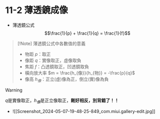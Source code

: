 # 11-2 薄透鏡成像
 - 薄透鏡公式 $$\frac{1}{p} + \frac{1}{q} = \frac{1}{f}$$
 > [!Note] 薄透鏡公式中各數值的意義
> - 物距 $p$：取正
> - 像距 $q$：實像取正，虛像取負
> - 焦距 $f$：凸透鏡取正，凹透鏡取負
> - 橫向放大率 $m = \frac{h_{像}}{h_{物}} = -\frac{p}{q}$
> - 像高 $h_像$：正立(虛)像為正，倒立(實)像為負

> [!Warning]
> $q$是實像取正，$h_像$是正立像取正，**剛好相反，別背錯了！！**
- ![[Screenshot_2024-05-07-19-48-25-849_com.miui.gallery-edit.jpg]]